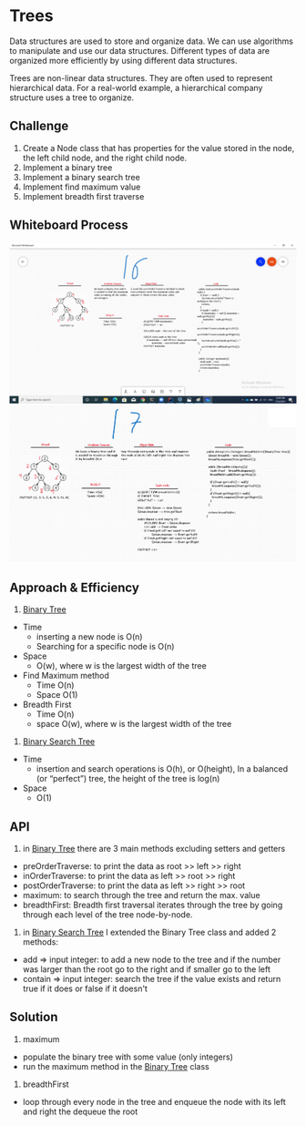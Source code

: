 # Trees
Data structures are used to store and organize data. We can use algorithms to manipulate and use our data structures. Different types of data are organized more efficiently by using different data structures.

Trees are non-linear data structures. They are often used to represent hierarchical data. For a real-world example, a hierarchical company structure uses a tree to organize.

## Challenge
1. Create a Node class that has properties for the value stored in the node, the left child node, and the right child node.
1. Implement a binary tree
1. Implement a binary search tree
1. Implement find maximum value
1. Implement breadth first traverse

## Whiteboard Process
![Trees](./Trees.png)
![breadthFirst](./breadthFirst.png)

## Approach & Efficiency
1. [Binary Tree](src/main/java/BinaryTree.java)
  - Time
    - inserting a new node is O(n)
    - Searching for a specific node is O(n)
  - Space
    - O(w), where w is the largest width of the tree
  - Find Maximum method
    - Time O(n)
    - Space O(1)
  - Breadth First
    - Time O(n)
    - space O(w), where w is the largest width of the tree

1. [Binary Search Tree](src/main/java/BinarySearchTree.java)
  - Time
    - insertion and search operations is O(h), or O(height), In a balanced (or “perfect”) tree, the height of the tree is log(n)
  - Space
    - O(1)

## API
1. in [Binary Tree](src/main/java/BinaryTree.java) there are 3 main methods excluding setters and getters
  - preOrderTraverse: to print the data as root >> left >> right
  - inOrderTraverse: to print the data as left >> root >> right
  - postOrderTraverse: to print the data as left >> right >> root
  - maximum: to search through the tree and return the max. value
  - breadthFirst: Breadth first traversal iterates through the tree by going through each level of the tree node-by-node.

1. in [Binary Search Tree](src/main/java/BinarySearchTree.java) I extended the Binary Tree class and added 2 methods:
  - add => input integer: to add a new node to the tree and if the number was larger than the root go to the right and if smaller go to the left
  - contain => input integer: search the tree if the value exists and return true if it does or false if it doesn't

## Solution

1. maximum
  - populate the binary tree with some value (only integers)
  - run the maximum method in the [Binary Tree](src/main/java/BinaryTree.java) class
1. breadthFirst
  - loop through every node in the tree and enqueue the node with its left and right the dequeue the root
